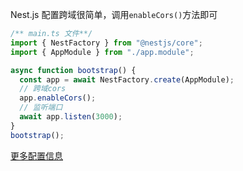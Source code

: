 Nest.js 配置跨域很简单，调用`enableCors()`方法即可

```ts
/** main.ts 文件**/
import { NestFactory } from "@nestjs/core";
import { AppModule } from "./app.module";

async function bootstrap() {
  const app = await NestFactory.create(AppModule);
  // 跨域cors
  app.enableCors();
  // 监听端口
  await app.listen(3000);
}
bootstrap();
```

[更多配置信息](https://docs.nestjs.cn/9/security?id=cors)
